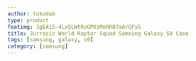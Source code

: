 ```yaml
---
author: tokodab
type: product
featimg: 1gEA15-4Lx5LWtRvQPKzMoRRB7aArGFyG
title: Jurrasic World Raptor Squad Samsung Galaxy S9 Case
tags: [samsung, galaxy, s9]
category: [samsung]
---
```

